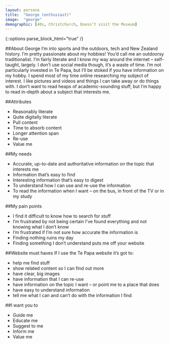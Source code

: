 ```yaml
---
layout: persona
title:  "George (enthusiast)"
image:  "george"
demographic: [40s, Christchurch, Doesn’t visit the Museum]
---
```


{::options parse_block_html="true" /}
<div class="col">

##About George
I’m into sports and the outdoors, tech and New Zealand history. I’m pretty passionate about my hobbies! You’d call me an outdoorsy traditionalist. I’m fairly literate and I know my way around the internet – self-taught, largely. I don’t use social media though, it’s a waste of time.
I’m not particularly invested in Te Papa, but I’ll be stoked if you have information on my hobby. I spend most of my time online researching my subject of interest.
I like pictures and videos and things I can take away or do things with. I don’t want to read heaps of academic-sounding stuff, but I’m happy to read in-depth about a subject that interests me.

##Attributes
* Reasonably literate
* Quite digitally literate
* Pull content
* Time to absorb content
* Longer attention span
* Re-use
* Value me



</div>
<div class="col">

##My needs
* Accurate, up-to-date and authoritative information on the topic that interests me
* Information that’s easy to find
* Interesting information that’s easy to digest
* To understand how I can use and re-use the information
* To read the information when I want – on the bus, in front of the TV or in my study

##My pain points
* I find it difficult to know how to search for stuff
* I’m frustrated by not being certain I’ve found everything and not knowing what I don’t know
* I’m frustrated if I’m not sure how accurate the information is
* Finding nothing ruins my day
* Finding something I don’t understand puts me off your website



</div>
<div class="col">

##Website must haves
If I use the Te Papa website it’s got to:

* help me find stuff
* show related content so I can find out more
* have clear, big images
* have information that I can re-use
* have information on the topic I want – or point me to a place that does
* have easy to understand information
* tell me what I can and can’t do with the information I find

##I want you to
* Guide me
* Educate me
* Suggest to me
* Inform me
* Value me


</div>
